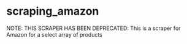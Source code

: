 # scraping_amazon
NOTE: THIS SCRAPER HAS BEEN DEPRECATED: This is a scraper for Amazon for a select array of products
